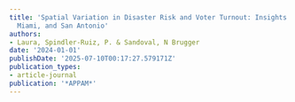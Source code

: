 ```yaml
---
title: 'Spatial Variation in Disaster Risk and Voter Turnout: Insights from Los Angeles,
  Miami, and San Antonio'
authors:
- Laura, Spindler-Ruiz, P. & Sandoval, N Brugger
date: '2024-01-01'
publishDate: '2025-07-10T00:17:27.579171Z'
publication_types:
- article-journal
publication: '*APPAM*'
---
```

